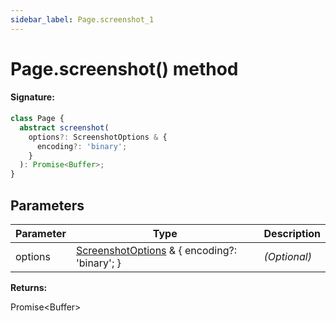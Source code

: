 ```yaml
---
sidebar_label: Page.screenshot_1
---
```


# Page.screenshot() method

#### Signature:

```typescript
class Page {
  abstract screenshot(
    options?: ScreenshotOptions & {
      encoding?: 'binary';
    }
  ): Promise<Buffer>;
}
```

## Parameters

| Parameter | Type                                                                                 | Description  |
| --------- | ------------------------------------------------------------------------------------ | ------------ |
| options   | [ScreenshotOptions](./puppeteer.screenshotoptions.md) &amp; { encoding?: 'binary'; } | _(Optional)_ |

**Returns:**

Promise&lt;Buffer&gt;

